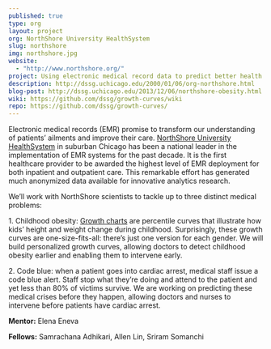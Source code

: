 ```yaml
---
published: true
type: org
layout: project
org: NorthShore University HealthSystem
slug: northshore
img: northshore.jpg
website: 
  - "http://www.northshore.org/"
project: Using electronic medical record data to predict better health
description: http://dssg.uchicago.edu/2000/01/06/org-northshore.html
blog-post: http://dssg.uchicago.edu/2013/12/06/northshore-obesity.html
wiki: https://github.com/dssg/growth-curves/wiki
repo: https://github.com/dssg/growth-curves/
---
```


<p>Electronic medical records (EMR) promise to transform our understanding of patients’ ailments and improve their care. <a href="http://www.northshore.org/">NorthShore University HealthSystem</a> in suburban Chicago has been a national leader in the implementation of EMR systems for the past decade. It is the first healthcare provider to be awarded the highest level of EMR deployment for both inpatient and outpatient care. This remarkable effort has generated much anonymized data available for innovative analytics research.

<p>We’ll work with NorthShore scientists to tackle up to three distinct medical problems:
 
<p>1. Childhood obesity: <a href="http://www.chartsgraphsdiagrams.com/HealthCharts/images/growth-2-20-boys.png">Growth charts</a> are percentile curves that illustrate how kids’ height and weight change during childhood. Surprisingly, these growth curves are one-size-fits-all: there’s just one version for each gender. We will build personalized growth curves, allowing doctors to detect childhood obesity earlier and enabling them to intervene early.

<p>2. Code blue: when a patient goes into cardiac arrest, medical staff issue a code blue alert. Staff stop what they’re doing and attend to the patient and yet less than 80% of victims survive. We are working on predicting these medical crises before they happen, allowing doctors and nurses to intervene before patients have cardiac arrest.

<p><b>Mentor:</b> Elena Eneva

<p><b>Fellows:</b> Samrachana Adhikari, Allen Lin, Sriram Somanchi